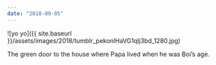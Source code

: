 ```yaml
---
date: "2018-09-05"
---
```


![yo yo]({{ site.baseurl }}/assets/images/2018/tumblr_pekonlHaVG1qlj3bd_1280.jpg)

The green door to the house where Papa lived when he was Boí’s age.
